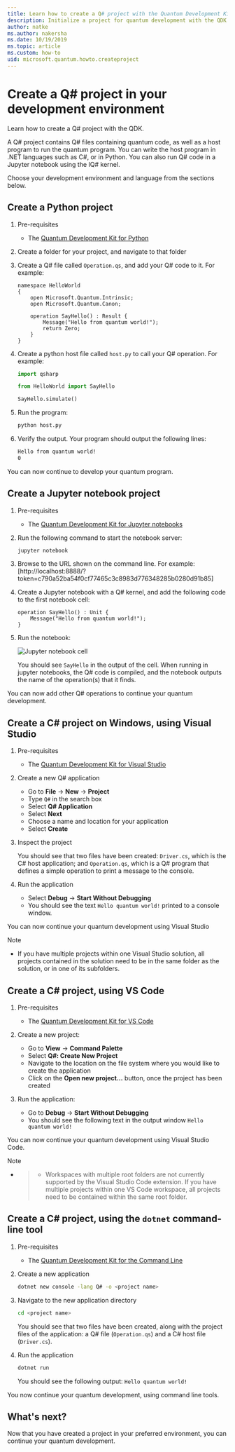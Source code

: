 ```yaml
---
title: Learn how to create a Q# project with the Quantum Development Kit (QDK)
description: Initialize a project for quantum development with the QDK and Q# in the development environment of you choice
author: natke
ms.author: nakersha
ms.date: 10/19/2019
ms.topic: article
ms.custom: how-to
uid: microsoft.quantum.howto.createproject
---
```


# Create a Q# project in your development environment

Learn how to create a Q# project with the QDK.

A Q# project contains Q# files containing quantum code, as well as a host program to run the quantum program. You can write the host program in .NET languages such as C#, or in Python. You can also run Q# code in a Jupyter notebook using the IQ# kernel.

Choose your development environment and language from the sections below.

## Create a Python project

1. Pre-requisites

    - The [Quantum Development Kit for Python](~/install-guide/index.md#develop-with-python)

1. Create a folder for your project, and navigate to that folder

1. Create a Q# file called `Operation.qs`, and add your Q# code to it. For example:

    ```qsharp
    namespace HelloWorld
    {
        open Microsoft.Quantum.Intrinsic;
        open Microsoft.Quantum.Canon;

        operation SayHello() : Result {
            Message("Hello from quantum world!");
            return Zero;
        }
    }
    ```

1. Create a python host file called `host.py` to call your Q# operation. For example:

    ```python
    import qsharp

    from HelloWorld import SayHello

    SayHello.simulate()
    ```

1. Run the program:

    ```bash
    python host.py
    ```

1. Verify the output. Your program should output the following lines:

    ```bash
    Hello from quantum world!
    0
    ```

You can now continue to develop your quantum program.

## Create a Jupyter notebook project

1. Pre-requisites

    - The [Quantum Development Kit for Jupyter notebooks](~/install-guide/index.md#develop-with-jupyter-notebooks)

1. Run the following command to start the notebook server:

    ```bash
    jupyter notebook
    ```

1. Browse to the URL shown on the command line. For example: [http://localhost:8888/?token=c790a52ba54f0cf77465c3c8983d776348285b0280d91b85]

1. Create a Jupyter notebook with a Q# kernel, and add the following code to the first notebook cell:

    ```qsharp
    operation SayHello() : Unit {
        Message("Hello from quantum world!");
    }
    ```

1. Run the notebook:

    ![Jupyter notebook cell](~/media/install-guide-jupyter.png)

    You should see `SayHello` in the output of the cell. When running in jupyter notebooks, the Q# code is compiled, and the notebook outputs the name of the operation(s) that it finds.

You can now add other Q# operations to continue your quantum development.

## Create a C# project on Windows, using Visual Studio

1. Pre-requisites

    - The [Quantum Development Kit for Visual Studio](~/install-guide/index.md#develop-with-c-on-windows-using-visual-studio)

1. Create a new Q# application

    - Go to **File** -> **New** -> **Project**
    - Type `Q#` in the search box
    - Select **Q# Application**
    - Select **Next**
    - Choose a name and location for your application
    - Select **Create**

1. Inspect the project

    You should see that two files have been created: `Driver.cs`, which is the C# host application; and `Operation.qs`, which is a Q# program that defines a simple operation to print a message to the console.

1. Run the application

    - Select **Debug** -> **Start Without Debugging**
    - You should see the text `Hello quantum world!` printed to a console window.

You can now continue your quantum development using Visual Studio

> [!NOTE]
> * If you have multiple projects within one Visual Studio solution, all projects contained in the solution need to be in the same folder as the solution, or in one of its subfolders.  

## Create a C# project, using VS Code

1. Pre-requisites

    - The [Quantum Development Kit for VS Code](~/install-guide/index.md#develop-with-c-using-vs-code)

1. Create a new project:

    - Go to **View** -> **Command Palette**
    - Select **Q#: Create New Project**
    - Navigate to the location on the file system where you would like to create the application
    - Click on the **Open new project...** button, once the project has been created

1. Run the application:

    - Go to **Debug** -> **Start Without Debugging**
    - You should see the following text in the output window `Hello quantum world!`

You can now continue your quantum development using Visual Studio Code.

> [!NOTE]
> * > * Workspaces with multiple root folders are not currently supported by the Visual Studio Code extension. If you have multiple projects within one VS Code workspace, all projects need to be contained within the same root folder.

## Create a C# project, using the `dotnet` command-line tool

1. Pre-requisites

    - The [Quantum Development Kit for the Command Line](~/install-guide/index.md#develop-with-c-using-the-dotnet-command-line-tool)

1. Create a new application

    ```bash
    dotnet new console -lang Q# -o <project name>
    ```

1. Navigate to the new application directory

    ```bash
    cd <project name>
    ```

    You should see that two files have been created, along with the project files of the application: a Q# file (`Operation.qs`) and a C# host file (`Driver.cs`).

1. Run the application

    ```bash
    dotnet run
    ```

    You should see the following output: `Hello quantum world!`

You now continue your quantum development, using command line tools.

## What's next?

Now that you have created a project in your preferred environment, you can continue your quantum development.
